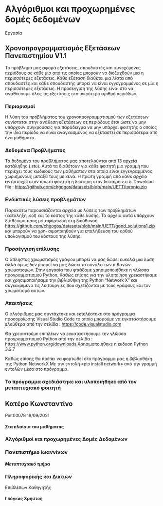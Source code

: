 # Αλγόριθμοι και προχωρημένες δομές δεδομένων
Εργασία 
## Χρονοπρογραμματισμός Εξετάσεων Πανεπιστημίου V1.1
Το πρόβλημα μας αφορά εξετάσεις, σπουδαστές  και συνεχόμενες περιόδους σε κάθε μία από τις οποίες μπορούν να διεξαχθούν μια η περισσότερες εξετάσεις. Κάθε εξέταση διαθέτει μια λίστα από σπουδαστές και κάθε σπουδαστής μπορεί να είναι εγγεγραμμένος σε μία η περισσότερες εξετάσεις. Η προσέγγιση της λύσης είναι στο να αναθέσουμε όλες τις εξετάσεις στο μικρότερο αριθμό περιόδων.
### Περιορισμοί 
Η λύση του προβλήματος του χρονοπρογραμματισμού των εξετάσεων συνίσταται στην ανάθεση εξετάσεων σε περιόδους έτσι ώστε να μην υπάρχουν συγκρούσεις για παράδειγμα να μην υπάρχει φοιτητής ο οποίος την ίδια περίοδο να είναι αναγκασμένος να εξεταστεί σε περισσότερα από ένα μαθήματα.

### Δεδομένα Προβλήματος
Τα δεδομένα του προβλήματος μας αποτελούνται από 13 αρχεία κατάληξης (.stu). Αυτά τα διαθέτουν για κάθε φοιτητή μια γραμμή που περιέχει τους κωδικούς των μαθήματων στα οποία είναι εγγεγραμμένος χωρισμένους μεταξύ τους με κενά. Η πρώτη γραμμή από κάθε αρχείο αντιστοιχεί στον πρώτο φοιτητή η δεύτερη στον δεύτερο κ.ο.κ. Download file : https://github.com/chgogos/datasets/blob/main/UETT/toronto.zip

### Ενδικτικές λύσεις προβλημάτων 
Παρακάτω παρουσιάζονται αρχεία με λύσεις των προβλημάτων (κατάληξη .sol) και το
κόστος της κάθε λύσης. Τα αρχεία αυτά υπάρχουν διαθέσιμα προς μεταφόρτωση στη διεύθυνση
https://github.com/chgogos/datasets/blob/main/UETT/good_solutions1.zip και μπορούν να χρη‐
σιμοποιηθούν για επαλήθευση του ορθού υπολογισμού του κόστους της λύσης.

### Προσέγγιση επίλυσης 
Ο άπληστος χρωματισμός γράφου μπορεί να μας δώσει ευκολά μια λύση αλλά όμως δεν μπορεί να μας δώσει το σύνολο των πιθανών χρωματισμών. Στην εργασία που φτιάξαμε χρησιμοποιήθηκε η γλώσσα προγραμματισμού Python. Καθώς επίσης για την υλοποίηση χρειαστήκαμε και χρησιμοποιήσαμε την βιβλιοθήκη της Python “Network X” και συγκεκριμένα τις λειτουργίες που σχετίζονται με τους γράφους και τον χρωματισμό αυτών.

### Απαιτήσεις 
Ο αλγόριθμος μας συντάχτηκε και εκτελέστηκε στο πρόγραμμα προσομοίωσης  Visual Studio Code το οποίο μπορούμε να εγκαταστήσουμε ελεύθερα από την σελίδα : https://code.visualstudio.com

Θα χρειαστούμε επιπλέων να εγκαταστήσουμε την γλώσσα προγραμματισμού Python από την σελίδα : https://www.python.org/downloads 
Χρησιμοποιήθηκε η έκδοση Python 3.9.7

Καθώς επίσης θα πρέπει να φορτωθεί στο πρόγραμμα μας η βιβλιοθήκη της Python NetworkX Με την εντολή «pip install network» από την γραμμή εντολών μέσα στο πρόγραμμα.

### Το πρόγραμμα σχεδιάστηκε και υλοποιήθηκε από τον μεταπτυχιακό φοιτητή 
## Κατέρο Κωνσταντίνο
 
Pint00079
19/09/2021
#### Στα πλαίσια του μαθήματος 
### Αλγόριθμοί και προχωρημένες Δομές Δεδομένων 
### Πανεπιστήμιο Ιωαννίνων 
##### Μεταπτυχιακό τμήμα 
### Πληροφορικής και Δικτιών 
Επιβλέπων Καθηγητής 
#### Γκόγκος Χρήστος 

